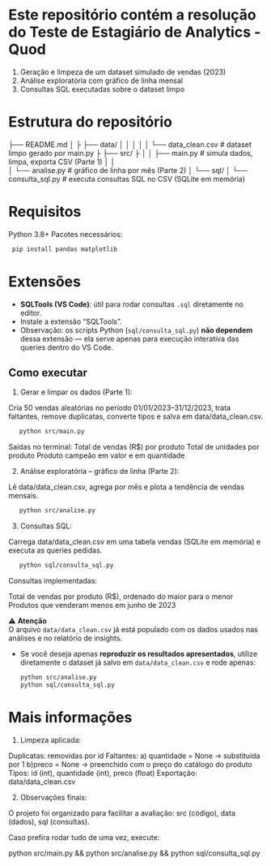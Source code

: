 # Este repositório contém a resolução do Teste de Estagiário de Analytics - Quod

1. Geração e limpeza de um dataset simulado de vendas (2023)
2. Análise exploratória com gráfico de linha mensal
3. Consultas SQL executadas sobre o dataset limpo


# Estrutura do repositório


├── README.md
│
├
├── data/
│   │
│   │
│   └── data_clean.csv          # dataset limpo gerado por main.py
├
├── src/
├   │
│   ├── main.py   # simula dados, limpa, exporta CSV (Parte 1)
│   │              
│   └── analise.py              # gráfico de linha por mês (Parte 2)
│
└── sql/
    │
    └── consulta_sql.py         # executa consultas SQL no CSV (SQLite em memória)


# Requisitos

Python 3.8+
Pacotes necessários:
```bash
 pip install pandas matplotlib

```
# Extensões

- **SQLTools (VS Code)**: útil para rodar consultas `.sql` diretamente no editor.
- Instale a extensão “SQLTools”.
- Observação: os scripts Python (`sql/consulta_sql.py`) **não dependem** dessa extensão — ela serve apenas para execução interativa das queries dentro do VS Code.

## Como executar

1. Gerar e limpar os dados (Parte 1):

Cria 50 vendas aleatórias no período 01/01/2023–31/12/2023, trata faltantes, remove duplicatas, converte tipos e salva em data/data_clean.csv.  

```bash
   python src/main.py
```
Saídas no terminal:
Total de vendas (R$) por produto
Total de unidades por produto
Produto campeão em valor e em quantidade


2. Análise exploratória – gráfico de linha (Parte 2):

Lê data/data_clean.csv, agrega por mês e plota a tendência de vendas mensais.

```bash
   python src/analise.py
```

3. Consultas SQL:

Carrega data/data_clean.csv em uma tabela vendas (SQLite em memória) e executa as queries pedidas.

```bash
   python sql/consulta_sql.py
```
Consultas implementadas:

Total de vendas por produto (R$), ordenado do maior para o menor
Produtos que venderam menos em junho de 2023

⚠️ **Atenção**  
O arquivo `data/data_clean.csv` já está populado com os dados usados nas análises e no relatório de insights.  

- Se você deseja apenas **reproduzir os resultados apresentados**, utilize diretamente o dataset já salvo em `data/data_clean.csv` e rode apenas:
  ```bash
  python src/analise.py
  python sql/consulta_sql.py


# Mais informações

1. Limpeza aplicada:

Duplicatas: removidas por id
Faltantes:
   a) quantidade = None → substituída por 1
   b)preco = None → preenchido com o preço do catálogo do produto
Tipos: id (int), quantidade (int), preco (float)
Exportação: data/data_clean.csv


2. Observações finais:

O projeto foi organizado para facilitar a avaliação: src (código), data (dados), sql (consultas).

Caso prefira rodar tudo de uma vez, execute:

python src/main.py && python src/analise.py && python sql/consulta_sql.py

